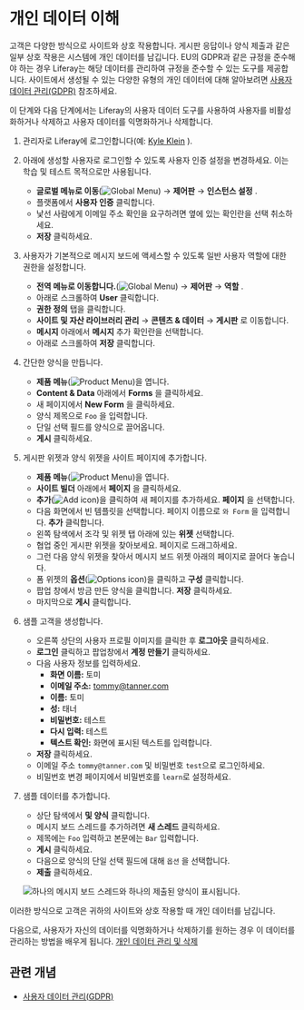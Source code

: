 # 개인 데이터 이해

고객은 다양한 방식으로 사이트와 상호 작용합니다. 게시판 응답이나 양식 제출과 같은 일부 상호 작용은 시스템에 개인 데이터를 남깁니다. EU의 GDPR과 같은 규정을 준수해야 하는 경우 Liferay는 해당 데이터를 관리하여 규정을 준수할 수 있는 도구를 제공합니다. 사이트에서 생성될 수 있는 다양한 유형의 개인 데이터에 대해 알아보려면 [사용자 데이터 관리(GDPR)](https://learn.liferay.com/w/dxp/users-and-permissions/managing-user-data) 참조하세요.

이 단계와 다음 단계에서는 Liferay의 사용자 데이터 도구를 사용하여 사용자를 비활성화하거나 삭제하고 사용자 데이터를 익명화하거나 삭제합니다.

1. 관리자로 Liferay에 로그인합니다(예: [Kyle Klein](../users-accounts-organizations/managing-users.md#creating-users) ).

1. 아래에 생성할 사용자로 로그인할 수 있도록 사용자 인증 설정을 변경하세요. 이는 학습 및 테스트 목적으로만 사용됩니다.

   * **글로벌 메뉴로 이동**(![Global Menu](../../images/icon-applications-menu.png)) &rarr; **제어판** &rarr; **인스턴스 설정** .
   * 플랫폼에서 **사용자 인증** 클릭합니다.
   * 낯선 사람에게 이메일 주소 확인을 요구하려면 옆에 있는 확인란을 선택 취소하세요.
   * **저장** 클릭하세요.

1. 사용자가 기본적으로 메시지 보드에 액세스할 수 있도록 일반 사용자 역할에 대한 권한을 설정합니다.

   * **전역 메뉴로 이동합니다.**(![Global Menu](../../images/icon-applications-menu.png)) &rarr; **제어판** &rarr; **역할** .
   * 아래로 스크롤하여 **User** 클릭합니다.
   * **권한 정의** 탭을 클릭합니다.
   * **사이트 및 자산 라이브러리 관리** &rarr; **콘텐츠 & 데이터** &rarr; **게시판** 로 이동합니다.
   * **메시지** 아래에서 **메시지** 추가 확인란을 선택합니다.
   * 아래로 스크롤하여 **저장** 클릭합니다.

1. 간단한 양식을 만듭니다.

   * **제품 메뉴**(![Product Menu](../../images/icon-product-menu.png))을 엽니다.
   * **Content & Data** 아래에서 **Forms** 을 클릭하세요.
   * 새 페이지에서 **New Form** 을 클릭하세요.
   * 양식 제목으로 `Foo` 을 입력합니다.
   * 단일 선택 필드를 양식으로 끌어옵니다.
   * **게시** 클릭하세요.

2. 게시판 위젯과 양식 위젯을 사이트 페이지에 추가합니다.

   * **제품 메뉴**(![Product Menu](../../images/icon-product-menu.png))을 엽니다.
   * **사이트 빌더** 아래에서 **페이지** 을 클릭하세요.
   * **추가**(![Add icon](../../images/icon-add.png))을 클릭하여 새 페이지를 추가하세요. **페이지** 을 선택합니다.
   * 다음 화면에서 빈 템플릿을 선택합니다. 페이지 이름으로 `와 Form` 을 입력합니다. **추가** 클릭합니다.
   * 왼쪽 탐색에서 조각 및 위젯 탭 아래에 있는 **위젯** 선택합니다.
   * 협업 중인 게시판 위젯을 찾아보세요. 페이지로 드래그하세요.
   * 그런 다음 양식 위젯을 찾아서 메시지 보드 위젯 아래의 페이지로 끌어다 놓습니다.
   * 폼 위젯의 **옵션**(![Options icon](../../images/icon-actions.png))을 클릭하고 **구성** 클릭합니다.
   * 팝업 창에서 방금 만든 양식을 클릭합니다. **저장** 클릭하세요.
   * 마지막으로 **게시** 클릭합니다.

3. 샘플 고객을 생성합니다.

   * 오른쪽 상단의 사용자 프로필 이미지를 클릭한 후 **로그아웃** 클릭하세요.
   * **로그인** 클릭하고 팝업창에서 **계정 만들기** 클릭하세요.
   * 다음 사용자 정보를 입력하세요.
     * **화면 이름:** 토미
     * **이메일 주소:** tommy@tanner.com
     * **이름:** 토미
     * **성:** 태너
     * **비밀번호:** 테스트
     * **다시 입력:** 테스트
     * **텍스트 확인:** 화면에 표시된 텍스트를 입력합니다.
   * **저장** 클릭하세요.
   * 이메일 주소 `tommy@tanner.com` 및 비밀번호 `test`으로 로그인하세요.
   * 비밀번호 변경 페이지에서 비밀번호를 `learn`로 설정하세요.

4. 샘플 데이터를 추가합니다.

   * 상단 탐색에서 **및 양식** 클릭합니다.
   * 메시지 보드 스레드를 추가하려면 **새 스레드** 클릭하세요.
   * 제목에는 `Foo` 입력하고 본문에는 `Bar` 입력합니다.
   * **게시** 클릭하세요.
   * 다음으로 양식의 단일 선택 필드에 대해 `옵션` 을 선택합니다.
   * **제출** 클릭하세요.

   ![하나의 메시지 보드 스레드와 하나의 제출된 양식이 표시됩니다.](./understanding-personal-data/images/01.png)

이러한 방식으로 고객은 귀하의 사이트와 상호 작용할 때 개인 데이터를 남깁니다.

다음으로, 사용자가 자신의 데이터를 익명화하거나 삭제하기를 원하는 경우 이 데이터를 관리하는 방법을 배우게 됩니다. [개인 데이터 관리 및 삭제](./managing-and-deleting-personal-data.md)

## 관련 개념

* [사용자 데이터 관리(GDPR)](https://learn.liferay.com/w/dxp/users-and-permissions/managing-user-data)
